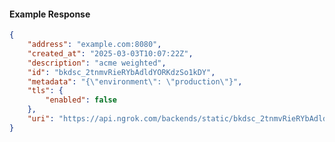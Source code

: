 <!-- Code generated for API Clients. DO NOT EDIT. -->

#### Example Response

```json
{
	"address": "example.com:8080",
	"created_at": "2025-03-03T10:07:22Z",
	"description": "acme weighted",
	"id": "bkdsc_2tnmvRieRYbAdldYORKdzSo1kDY",
	"metadata": "{\"environment\": \"production\"}",
	"tls": {
		"enabled": false
	},
	"uri": "https://api.ngrok.com/backends/static/bkdsc_2tnmvRieRYbAdldYORKdzSo1kDY"
}
```
